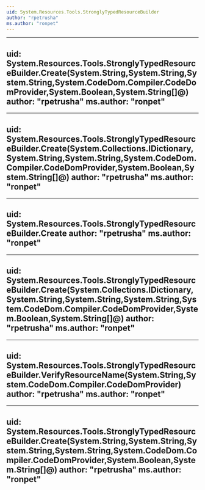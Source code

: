 ```yaml
---
uid: System.Resources.Tools.StronglyTypedResourceBuilder
author: "rpetrusha"
ms.author: "ronpet"
---
```


---
uid: System.Resources.Tools.StronglyTypedResourceBuilder.Create(System.String,System.String,System.String,System.CodeDom.Compiler.CodeDomProvider,System.Boolean,System.String[]@)
author: "rpetrusha"
ms.author: "ronpet"
---

---
uid: System.Resources.Tools.StronglyTypedResourceBuilder.Create(System.Collections.IDictionary,System.String,System.String,System.CodeDom.Compiler.CodeDomProvider,System.Boolean,System.String[]@)
author: "rpetrusha"
ms.author: "ronpet"
---

---
uid: System.Resources.Tools.StronglyTypedResourceBuilder.Create
author: "rpetrusha"
ms.author: "ronpet"
---

---
uid: System.Resources.Tools.StronglyTypedResourceBuilder.Create(System.Collections.IDictionary,System.String,System.String,System.String,System.CodeDom.Compiler.CodeDomProvider,System.Boolean,System.String[]@)
author: "rpetrusha"
ms.author: "ronpet"
---

---
uid: System.Resources.Tools.StronglyTypedResourceBuilder.VerifyResourceName(System.String,System.CodeDom.Compiler.CodeDomProvider)
author: "rpetrusha"
ms.author: "ronpet"
---

---
uid: System.Resources.Tools.StronglyTypedResourceBuilder.Create(System.String,System.String,System.String,System.String,System.CodeDom.Compiler.CodeDomProvider,System.Boolean,System.String[]@)
author: "rpetrusha"
ms.author: "ronpet"
---
